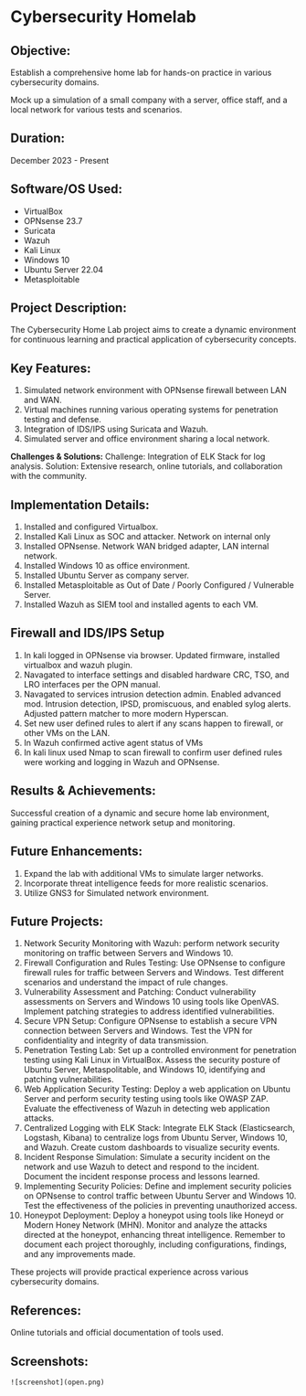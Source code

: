 # Cybersecurity Homelab 

## Objective:
Establish a comprehensive home lab for hands-on practice in various cybersecurity domains.

Mock up a simulation of a small company with a server, office staff, and a local network for various tests and scenarios. 

## Duration: 
December 2023 - Present 

                                                 
## Software/OS Used:
- VirtualBox 
- OPNsense 23.7
- Suricata 
- Wazuh
- Kali Linux 
- Windows 10
- Ubuntu Server 22.04
- Metasploitable 
 
## Project Description: 
The Cybersecurity Home Lab project aims to create a dynamic environment for continuous learning and practical application of cybersecurity concepts. 

## Key Features: 
1. Simulated network environment with OPNsense firewall between LAN and WAN. 
2. Virtual machines running various operating systems for penetration testing and defense. 
3. Integration of IDS/IPS using Suricata and Wazuh. 
4. Simulated server and office environment sharing a local network.


**Challenges & Solutions:** Challenge: Integration of ELK Stack for log analysis. Solution: Extensive research, online tutorials, and collaboration with the community. 

## Implementation Details: 
1. Installed and configured Virtualbox.
2. Installed Kali Linux as SOC and attacker. Network on internal only
3. Installed OPNsense. Network WAN bridged adapter, LAN internal network.
4. Installed Windows 10 as office environment.
5. Installed Ubuntu Server as company server.
6. Installed Metasploitable as Out of Date / Poorly Configured / Vulnerable Server.
7. Installed Wazuh as SIEM tool and installed agents to each VM. 

## Firewall and IDS/IPS Setup
1. In kali logged in OPNsense via browser. Updated firmware, installed virtualbox and wazuh plugin.
2. Navagated to interface settings and disabled hardware CRC, TSO, and LRO interfaces per the OPN manual.
3. Navagated to services intrusion detection admin. Enabled advanced mod. Intrusion detection, IPSD, promiscuous, and enabled sylog alerts. Adjusted pattern matcher to more modern Hyperscan.
4. Set new user defined rules to alert if any scans happen to firewall, or other VMs on the LAN.
5. In Wazuh confirmed active agent status of VMs
6. In kali linux used Nmap to scan firewall to confirm user defined rules were working and logging in Wazuh and OPNsense. 


## Results & Achievements:
Successful creation of a dynamic and secure home lab environment, gaining practical experience network setup and monitoring. 


## Future Enhancements:
1. Expand the lab with additional VMs to simulate larger networks. 
2. Incorporate threat intelligence feeds for more realistic scenarios. 
3. Utilize GNS3 for Simulated network environment. 

## Future Projects:
1. Network Security Monitoring with Wazuh: perform network security monitoring on traffic between Servers and Windows 10. 
2. Firewall Configuration and Rules Testing: Use OPNsense to configure firewall rules for traffic between Servers and Windows. Test different scenarios and understand the impact of rule changes. 
3. Vulnerability Assessment and Patching: Conduct vulnerability assessments on Servers and Windows 10 using tools like OpenVAS. Implement patching strategies to address identified vulnerabilities. 
4. Secure VPN Setup: Configure OPNsense to establish a secure VPN connection between Servers and Windows. Test the VPN for confidentiality and integrity of data transmission. 
5. Penetration Testing Lab: Set up a controlled environment for penetration testing using Kali Linux in VirtualBox. Assess the security posture of Ubuntu Server, Metaspolitable, and Windows 10, identifying and patching vulnerabilities. 
6. Web Application Security Testing: Deploy a web application on Ubuntu Server and perform security testing using tools like OWASP ZAP. Evaluate the effectiveness of Wazuh in detecting web application attacks. 
7. Centralized Logging with ELK Stack: Integrate ELK Stack (Elasticsearch, Logstash, Kibana) to centralize logs from Ubuntu Server, Windows 10, and Wazuh. Create custom dashboards to visualize security events. 
8. Incident Response Simulation: Simulate a security incident on the network and use Wazuh to detect and respond to the incident. Document the incident response process and lessons learned. 
9. Implementing Security Policies: Define and implement security policies on OPNsense to control traffic between Ubuntu Server and Windows 10. Test the effectiveness of the policies in preventing unauthorized access. 
10. Honeypot Deployment: Deploy a honeypot using tools like Honeyd or Modern Honey Network (MHN). Monitor and analyze the attacks directed at the honeypot, enhancing threat intelligence. Remember to document each project thoroughly, including configurations, findings, and any improvements made. 

These projects will provide practical experience across various cybersecurity domains.

## References: 
Online tutorials and official documentation of tools used. 

## Screenshots:

    ![screenshot](open.png)
